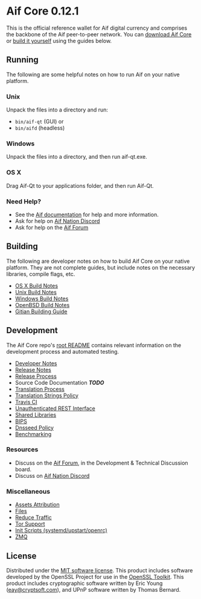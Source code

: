 Aif Core 0.12.1
=====================

This is the official reference wallet for Aif digital currency and comprises the backbone of the Aif peer-to-peer network. You can [download Aif Core](https://www.aif.org/downloads/) or [build it yourself](#building) using the guides below.

Running
---------------------
The following are some helpful notes on how to run Aif on your native platform.

### Unix

Unpack the files into a directory and run:

- `bin/aif-qt` (GUI) or
- `bin/aifd` (headless)

### Windows

Unpack the files into a directory, and then run aif-qt.exe.

### OS X

Drag Aif-Qt to your applications folder, and then run Aif-Qt.

### Need Help?

* See the [Aif documentation](https://aifdev.atlassian.net/wiki/display/DOC)
for help and more information.
* Ask for help on [Aif Nation Discord](http://aifchat.org)
* Ask for help on the [Aif Forum](https://aif.org/forum)

Building
---------------------
The following are developer notes on how to build Aif Core on your native platform. They are not complete guides, but include notes on the necessary libraries, compile flags, etc.

- [OS X Build Notes](build-osx.md)
- [Unix Build Notes](build-unix.md)
- [Windows Build Notes](build-windows.md)
- [OpenBSD Build Notes](build-openbsd.md)
- [Gitian Building Guide](gitian-building.md)

Development
---------------------
The Aif Core repo's [root README](/README.md) contains relevant information on the development process and automated testing.

- [Developer Notes](developer-notes.md)
- [Release Notes](release-notes.md)
- [Release Process](release-process.md)
- Source Code Documentation ***TODO***
- [Translation Process](translation_process.md)
- [Translation Strings Policy](translation_strings_policy.md)
- [Travis CI](travis-ci.md)
- [Unauthenticated REST Interface](REST-interface.md)
- [Shared Libraries](shared-libraries.md)
- [BIPS](bips.md)
- [Dnsseed Policy](dnsseed-policy.md)
- [Benchmarking](benchmarking.md)

### Resources
* Discuss on the [Aif Forum](https://aif.org/forum), in the Development & Technical Discussion board.
* Discuss on [Aif Nation Discord](http://aifchat.org)

### Miscellaneous
- [Assets Attribution](assets-attribution.md)
- [Files](files.md)
- [Reduce Traffic](reduce-traffic.md)
- [Tor Support](tor.md)
- [Init Scripts (systemd/upstart/openrc)](init.md)
- [ZMQ](zmq.md)

License
---------------------
Distributed under the [MIT software license](/COPYING).
This product includes software developed by the OpenSSL Project for use in the [OpenSSL Toolkit](https://www.openssl.org/). This product includes
cryptographic software written by Eric Young ([eay@cryptsoft.com](mailto:eay@cryptsoft.com)), and UPnP software written by Thomas Bernard.
